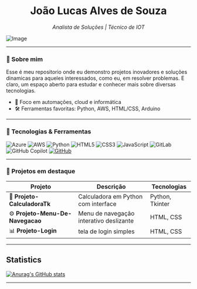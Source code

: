 

<h1 align="center">João Lucas Alves de Souza</h1>
<p align="center">
  <i>Analista de Soluções | Técnico de IOT </i>
</p>


![Image](https://github.com/user-attachments/assets/4bf793a4-781c-4fc4-a522-7b8dc63c0d1e)



---

### 🚀 Sobre mim

Esse é meu repositorio onde eu demonstro projetos inovadores e soluções dinamicas para aqueles interessados, como eu, em resolver problemas. E claro, um espaço aberto para estudar e conhecer mais sobre diversas tecnologias.

- 🎯 Foco em automações, cloud e informática
- 🛠️ Ferramentas favoritas: Python, AWS, HTML/CSS, Arduino

---


### 🧰 Tecnologias & Ferramentas

  ![Azure](https://img.shields.io/badge/azure-%230072C6.svg?style=for-the-badge&logo=microsoftazure&logoColor=white)
  ![AWS](https://img.shields.io/badge/AWS-%23FF9900.svg?style=for-the-badge&logo=amazon-aws&logoColor=white)
  ![Python](https://img.shields.io/badge/python-3670A0?style=for-the-badge&logo=python&logoColor=ffdd54)
  ![HTML5](https://img.shields.io/badge/html5-%23E34F26.svg?style=for-the-badge&logo=html5&logoColor=white)
  ![CSS3](https://img.shields.io/badge/css3-%231572B6.svg?style=for-the-badge&logo=css3&logoColor=white)
  ![JavaScript](https://img.shields.io/badge/javascript-%23323330.svg?style=for-the-badge&logo=javascript&logoColor=%23F7DF1E)
  ![GitLab](https://img.shields.io/badge/gitlab-%23181717.svg?style=for-the-badge&logo=gitlab&logoColor=white)
  ![GitHub Copilot](https://img.shields.io/badge/github_copilot-8957E5?style=for-the-badge&logo=github-copilot&logoColor=white)
  [![GitHub](https://img.shields.io/badge/GitHub-100000?style=for-the-badge&logo=github&logoColor=white)](https://github.com/joaolucas-0000)


---

### 📂 Projetos em destaque

| Projeto | Descrição | Tecnologias |
|--------|-----------|-------------|
| 🔧 **Projeto-CalculadoraTk** | Calculadora em Python com interface | Python, Tkinter |
| ⚙️ **Projeto-Menu-De-Navegacao** | Menu de navegação interativo deslizante | HTML, CSS |
| 📊 **Projeto-Login** | tela de login simples  | HTML, CSS |

---

## Statistics
[![Anurag's GitHub stats](https://github-readme-stats.vercel.app/api?username=joaolucas-0000)](https://github.com/anuraghazra/github-readme-stats)

---


